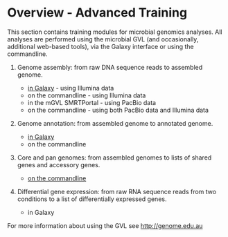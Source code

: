 # Overview - Advanced Training

This section contains training modules for microbial genomics analyses. All analyses are performed using the microbial GVL (and occasionally, additional web-based tools), via the Galaxy interface or using the commandline.


1. Genome assembly: from raw DNA sequence reads to assembled genome.
    - [in Galaxy](assembly/assembly_galaxy.md) - using Illumina data
    - on the commandline - using Illumina data
    - in the mGVL SMRTPortal - using PacBio data
    - on the commandline - using both PacBio data and Illumina data

2. Genome annotation: from assembled genome to annotated genome.
    - [in Galaxy](annotation/anno_galaxy.md)
    - on the commandline

3. Core and pan genomes: from assembled genomes to lists of shared genes and accessory genes.
    - [on the commandline](pan/roary.md)

4. Differential gene expression: from raw RNA sequence reads from two conditions to a list of differentially expressed genes.
    - in Galaxy

For more information about using the GVL see <http://genome.edu.au>
